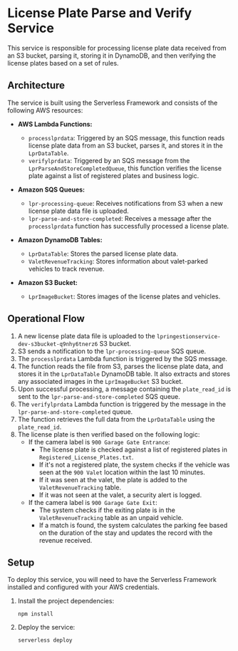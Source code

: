 # License Plate Parse and Verify Service

This service is responsible for processing license plate data received from an S3 bucket, parsing it, storing it in DynamoDB, and then verifying the license plates based on a set of rules.

## Architecture

The service is built using the Serverless Framework and consists of the following AWS resources:

*   **AWS Lambda Functions:**
    *   `processlprdata`: Triggered by an SQS message, this function reads license plate data from an S3 bucket, parses it, and stores it in the `LprDataTable`.
    *   `verifylprdata`: Triggered by an SQS message from the `LprParseAndStoreCompletedQueue`, this function verifies the license plate against a list of registered plates and business logic.

*   **Amazon SQS Queues:**
    *   `lpr-processing-queue`: Receives notifications from S3 when a new license plate data file is uploaded.
    *   `lpr-parse-and-store-completed`: Receives a message after the `processlprdata` function has successfully processed a license plate.

*   **Amazon DynamoDB Tables:**
    *   `LprDataTable`: Stores the parsed license plate data.
    *   `ValetRevenueTracking`: Stores information about valet-parked vehicles to track revenue.

*   **Amazon S3 Bucket:**
    *   `LprImageBucket`: Stores images of the license plates and vehicles.

## Operational Flow

1.  A new license plate data file is uploaded to the `lpringestionservice-dev-s3bucket-q9nhy6tnerz6` S3 bucket.
2.  S3 sends a notification to the `lpr-processing-queue` SQS queue.
3.  The `processlprdata` Lambda function is triggered by the SQS message.
4.  The function reads the file from S3, parses the license plate data, and stores it in the `LprDataTable` DynamoDB table. It also extracts and stores any associated images in the `LprImageBucket` S3 bucket.
5.  Upon successful processing, a message containing the `plate_read_id` is sent to the `lpr-parse-and-store-completed` SQS queue.
6.  The `verifylprdata` Lambda function is triggered by the message in the `lpr-parse-and-store-completed` queue.
7.  The function retrieves the full data from the `LprDataTable` using the `plate_read_id`.
8.  The license plate is then verified based on the following logic:
    *   If the camera label is `900 Garage Gate Entrance`:
        *   The license plate is checked against a list of registered plates in `Registered_License_Plates.txt`.
        *   If it's not a registered plate, the system checks if the vehicle was seen at the `900 Valet` location within the last 10 minutes.
        *   If it was seen at the valet, the plate is added to the `ValetRevenueTracking` table.
        *   If it was not seen at the valet, a security alert is logged.
    *   If the camera label is `900 Garage Gate Exit`:
        *   The system checks if the exiting plate is in the `ValetRevenueTracking` table as an unpaid vehicle.
        *   If a match is found, the system calculates the parking fee based on the duration of the stay and updates the record with the revenue received.

## Setup

To deploy this service, you will need to have the Serverless Framework installed and configured with your AWS credentials.

1.  Install the project dependencies:
    ```
    npm install
    ```
2.  Deploy the service:
    ```
    serverless deploy